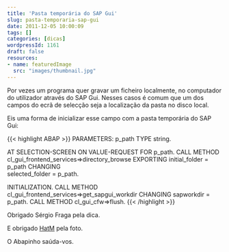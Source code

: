 ```yaml
---
title: 'Pasta temporária do SAP Gui'
slug: pasta-temporaria-sap-gui
date: 2011-12-05 10:00:09
tags: []
categories: [dicas]
wordpressId: 1161
draft: false
resources:
- name: featuredImage
  src: "images/thumbnail.jpg"
---
```

Por vezes um programa quer gravar um ficheiro localmente, no computador do utilizador através do SAP Gui. Nesses casos é comum que um dos campos do ecrã de selecção seja a localização da pasta no disco local.

Eis uma forma de inicializar esse campo com a pasta temporária do SAP Gui:


{{< highlight ABAP >}}
PARAMETERS: p_path TYPE string.

AT SELECTION-SCREEN ON VALUE-REQUEST FOR p_path.
  CALL METHOD cl_gui_frontend_services=>directory_browse
    EXPORTING 
      initial_folder  = p_path
    CHANGING  
      selected_folder = p_path.

INITIALIZATION.
  CALL METHOD cl_gui_frontend_services=>get_sapgui_workdir
    CHANGING 
      sapworkdir = p_path.
  CALL METHOD cl_gui_cfw=>flush.
{{< /highlight >}}

Obrigado Sérgio Fraga pela dica.

E obrigado [HatM][1] pela foto.

O Abapinho saúda-vos.

   [1]: http://www.flickr.com/photos/hatm/4549870013/in/photostream/
